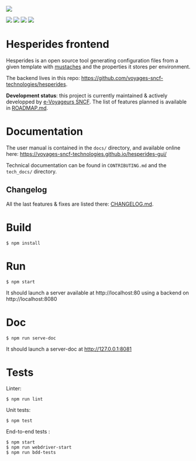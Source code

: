 [![](https://api.travis-ci.org/voyages-sncf-technologies/hesperides-gui.svg?branch=master)](https://travis-ci.org/voyages-sncf-technologies/hesperides-gui)

[![](https://img.shields.io/badge/PRs-welcome-brightgreen.svg?style=flat)](http://makeapullrequest.com)
[![](https://img.shields.io/github/issues/voyages-sncf-technologies/hesperides-gui.svg)](https://github.com/voyages-sncf-technologies/hesperides-gui/issues)
[![](https://img.shields.io/github/contributors/voyages-sncf-technologies/hesperides-gui.svg)](https://img.shields.io/github/contributors/voyages-sncf-technologies/hesperides-gui.svg)
[![](https://img.shields.io/badge/License-GPL%20v3-blue.svg)](https://www.gnu.org/licenses/gpl-3.0)

Hesperides frontend
===================

Hesperides is an open source tool generating configuration files from a given template with [mustaches](https://mustache.github.io)
and the properties it stores per environment.

The backend lives in this repo: <https://github.com/voyages-sncf-technologies/hesperides>.

**Development status**: this project is currently maintained & actively developped by [e-Voyageurs SNCF](https://www.sncf.com/fr/groupe/newsroom/e-voyageurs-sncf).
The list of features planned is available in [ROADMAP.md](https://github.com/voyages-sncf-technologies/hesperides/blob/master/ROADMAP.md).


Documentation
=============

The user manual is contained in the `docs/` directory,
and available online here: <https://voyages-sncf-technologies.github.io/hesperides-gui/>

Technical documentation can be found in `CONTRIBUTING.md` and the `tech_docs/` directory.

Changelog
---------
All the last features & fixes are listed there: [CHANGELOG.md](https://github.com/voyages-sncf-technologies/hesperides-gui/blob/master/CHANGELOG.md).

Build
=====

```shell
$ npm install
```

Run
===

```shell
$ npm start
```

It should launch a server available at http://localhost:80 using a backend on http://localhost:8080

Doc
===

```shell 
$ npm run serve-doc
````

It should launch a server-doc at  http://127.0.0.1:8081

Tests
=====

Linter:
```shell
$ npm run lint
```

Unit tests:
```shell
$ npm test
```

End-to-end tests :
```shell
$ npm start
$ npm run webdriver-start
$ npm run bdd-tests
```

